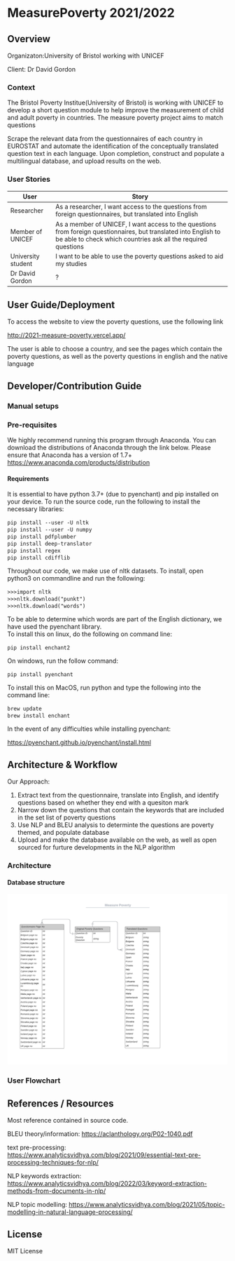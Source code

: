 # MeasurePoverty 2021/2022



## Overview
Organizaton:University of Bristol working with UNICEF

Client: Dr David Gordon



### Context 

The Bristol Poverty Institue(University of Bristol) is working with UNICEF to develop a short question module to help improve the measurement of child and adult poverty in countries. 
The measure poverty project aims to match questions 


Scrape the relevant data from the questionnaires of each country in EUROSTAT and automate the identification of the conceptually translated question text in each language. Upon completion, construct and populate a multilingual database, and upload results on the web.


### User Stories 




|  User | Story |   
|------ |-------|
|   Researcher    | As a researcher,  I want access to the questions from foreign questionnaires, but translated into English    |  
|   Member of UNICEF |  As a member of UNICEF,  I want access to the questions from foreign questionnaires, but translated into English to be able to check which countries ask all the required questions |   
| University student | I want to be able to use the poverty questions asked to aid my studies    |
|Dr David Gordon| ? |


## User Guide/Deployment 


To access the website to view the poverty questions, use the following link

http://2021-measure-poverty.vercel.app/

The user is able to choose a country, and see the pages which contain the poverty questions, as well as the poverty questions in english and the native language


## Developer/Contribution Guide 

### Manual setups

### Pre-requisites
We highly recommend running this program through Anaconda. You can download the distributions of Anaconda through the link below. Please ensure that Anaconda has a version of 1.7+
https://www.anaconda.com/products/distribution

#### Requirements
It is essential to have python 3.7+ (due to pyenchant) and pip installed on your device. 
To run the source code, run the following to install the necessary libraries:


```
pip install --user -U nltk
pip install --user -U numpy
pip install pdfplumber 
pip install deep-translator
pip install regex 
pip install cdifflib
```

Throughout our code, we make use of nltk datasets. To install, open python3 on commandline and run the following:

```
>>>import nltk
>>>nltk.download("punkt")
>>>nltk.download("words")
```

To be able to determine which words are part of the English dictionary, we have used the pyenchant library.  
To install this on linux, do the following on command line:

```
pip install enchant2
```

On windows, run the follow command:

```
pip install pyenchant
```

To install this on MacOS, run python and type the following into the command line:

```
brew update
brew install enchant
```

In the event of any difficulties while installing pyenchant:


https://pyenchant.github.io/pyenchant/install.html







## Architecture & Workflow 

Our Approach:
1. Extract text from the questionnaire, translate into English, and identify questions based on whether they end with a quesiton mark
2. Narrow down the questions that contain the keywords that are included in the set list of poverty questions 
3. Use NLP and BLEU analysis to determinte the questions are poverty themed, and populate database
4. Upload and make the database available on the web, as well as open sourced for furture developments in the NLP algorithm 



### Architecture

#### Database structure
![measure_poverty_DB](meaure_poverty_DB.jpeg)
### User Flowchart

## References / Resources
Most reference contained in source code.

BLEU theory/information:
https://aclanthology.org/P02-1040.pdf

text pre-processing:
https://www.analyticsvidhya.com/blog/2021/09/essential-text-pre-processing-techniques-for-nlp/


NLP keywords extraction:
https://www.analyticsvidhya.com/blog/2022/03/keyword-extraction-methods-from-documents-in-nlp/


NLP topic modelling: 
https://www.analyticsvidhya.com/blog/2021/05/topic-modelling-in-natural-language-processing/






## License 
MIT License
